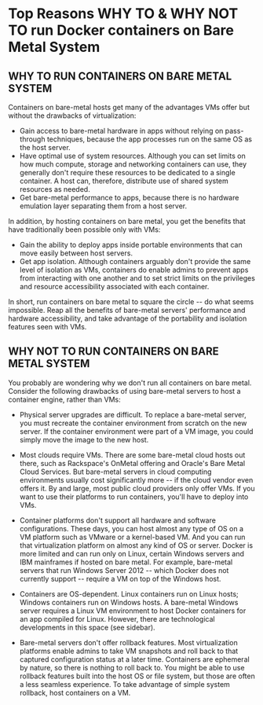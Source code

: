 # Top Reasons WHY TO & WHY NOT TO run Docker containers on Bare Metal System

## WHY TO RUN CONTAINERS ON BARE METAL SYSTEM

Containers on bare-metal hosts get many of the advantages VMs offer but without the drawbacks of virtualization:

- Gain access to bare-metal hardware in apps without relying on pass-through techniques, because the app processes run on the same OS as 
the host server.
- Have optimal use of system resources. Although you can set limits on how much compute, storage and networking containers can use, they generally don't require these resources to be dedicated to a single container. A host can, therefore, distribute use of shared system resources as needed.
- Get bare-metal performance to apps, because there is no hardware emulation layer separating them from a host server.

In addition, by hosting containers on bare metal, you get the benefits that have traditionally been possible only with VMs:

- Gain the ability to deploy apps inside portable environments that can move easily between host servers.
- Get app isolation. Although containers arguably don't provide the same level of isolation as VMs, containers do enable admins to prevent apps from interacting with one another and to set strict limits on the privileges and resource accessibility associated with each container.

In short, run containers on bare metal to square the circle -- do what seems impossible. Reap all the benefits of bare-metal servers' performance and hardware accessibility, and take advantage of the portability and isolation features seen with VMs.

## WHY NOT TO RUN CONTAINERS ON BARE METAL SYSTEM

You probably are wondering why we don't run all containers on bare metal. Consider the following drawbacks of using bare-metal servers to host a container engine, rather than VMs:

- Physical server upgrades are difficult. To replace a bare-metal server, you must recreate the container environment from scratch on the new server. If the container environment were part of a VM image, you could simply move the image to the new host.

- Most clouds require VMs. There are some bare-metal cloud hosts out there, such as Rackspace's OnMetal offering and Oracle's Bare Metal Cloud Services. But bare-metal servers in cloud computing environments usually cost significantly more -- if the cloud vendor even offers it. By and large, most public cloud providers only offer VMs. If you want to use their platforms to run containers, you'll have to deploy into VMs.

- Container platforms don't support all hardware and software configurations. These days, you can host almost any type of OS on a VM platform such as VMware or a kernel-based VM. And you can run that virtualization platform on almost any kind of OS or server. Docker is more limited and can run only on Linux, certain Windows servers and IBM mainframes if hosted on bare metal. For example, bare-metal servers that run Windows Server 2012 -- which Docker does not currently support -- require a VM on top of the Windows host.

- Containers are OS-dependent. Linux containers run on Linux hosts; Windows containers run on Windows hosts. A bare-metal Windows server requires a Linux VM environment to host Docker containers for an app compiled for Linux. However, there are technological developments in this space (see sidebar).

- Bare-metal servers don't offer rollback features. Most virtualization platforms enable admins to take VM snapshots and roll back to that captured configuration status at a later time. Containers are ephemeral by nature, so there is nothing to roll back to. You might be able to use rollback features built into the host OS or file system, but those are often a less seamless experience. To take advantage of simple system rollback, host containers on a VM.
